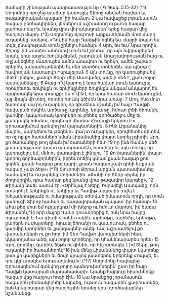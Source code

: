 
Տաճարի շինության պատրաստությունը
( Գ Թագ. 5.15-32)
(^1) Սողոմոնը որոշեց տաճար կառուցել Տիրոջ անվան համար եւ թագավորական պալատ՝ իր համար։ 2 Նա հավաքեց
յոթանասուն հազար բեռնակիրներ, լեռներում աշխատող ութսուն հազար քարհատներ եւ նրանց վրա վերակացուներ՝
երեք հազար վեց հարյուր մարդ։
(^3) Սողոմոնը Տյուրոսի արքա Քիրամի մոտ մարդ ուղարկեց՝ ասելով. «Դու իմ հայր Դավթին օգնել ես. մայրի փայտ
ես տվել բնակության տուն շինելու համար։ 4 Արդ, ես եւս՝ նրա որդին, Տիրոջ՝ իմ Աստծու անունով տուն եմ շինում, որ
այն նվիրաբերեմ նրան, նրա առջեւ խունկ ծխեմ, շարունակ Առաջավորության հաց ու ողջակեզներ մատուցեմ ամեն
առավոտ ու երեկո, ամեն շաբաթ օրերին, ամսամուտներին եւ մեր Աստծու տոներին. սա պետք է հավիտյան կատարվի
Իսրայելում։ 5 Այն տունը, որ կառուցելու եմ, մեծ է լինելու, քանզի Տերը՝ մեր Աստվածը, ավելի մեծ է, քան բոլոր
աստվածները։ 6 Բայց ո՞վ կարող է նրա համար տուն կառուցել, որովհետեւ երկինքն ու երկինքների երկինքն անգամ
անկարող են պարփակել նրա փառքը։ Ես ո՞վ եմ, որ նրա համար տուն կառուցեմ, այլ միայն մի տեղ, որտեղ խունկ կծխեն
նրա առաջ։ 7 Արդ, ինձ մոտ ճարտար մա՛րդ ուղարկիր, որ գիտենա մշակել իմ հայր Դավթի հավաքած ոսկին, արծաթը,
պղինձը, երկաթը, հմուտ լինի ծիրանի, կարմիր, կապուտակ կտորներ ու բեհեզ գործածելու մեջ եւ քանդակել իմանա,
որպեսզի միանա Հուդայի երկրում ու Երուսաղեմում գտնվող իմ վարպետներին։ 8 Ինձ Լիբանանից մայրու, սարդենու
եւ թեղենու փա՛յտ ուղարկիր, որովհետեւ գիտեմ, որ ոչ ոք քո ծառաների նման Լիբանանից փայտ կտրել չգիտի։ Արդ, քո
ծառաները թող գնան իմ ծառաների հետ,^9 որ ինձ համար մեծ քանակությամբ փայտ պատրաստեն, որովհետեւ այն
տունը, որ կառուցելու եմ, մեծ ու փառավոր է լինելու։ 10 Քո ծառաներին՝ փայտ կտրող գործավորներին, իբրեւ ռոճիկ
կտամ քսան հազար քոռ ցորեն, քսան հազար քոռ գարի, քսան հազար չափ գինի եւ քսան հազար չափ ձեթ»։
(^11) Տյուրոսի Քիրամ արքան պատասխանեց նամակով եւ ուղարկեց Սողոմոնին. «Քանի որ Տերը սիրեց իր ժողովրդին,
դրա համար քեզ նրանց վրա թագավոր կարգեց»։ 12 Քիրամը նաեւ ասում էր. «Օրհնյալ է Տերը՝ Իսրայելի Աստվածը, որն
ստեղծել է երկինքն ու երկիրը եւ Դավիթ արքային տվել է խելամտությամբ ու իմացությամբ օժտված իմաստուն որդի,
որ տուն կառուցի Տիրոջ համար եւ թագավորական պալատ՝ իր համար։ 13 Ահա քեզ մոտ եմ ուղարկում մի խելոք ու հմուտ
մարդու՝ իմ ծառա Քիրամին,^14 որի մայրը Դանի դուստրերից է, իսկ նրա հայրը տյուրոսցի է։ Նա գիտի մշակել ոսկին,
արծաթը, պղինձը, երկաթը, քարերն ու փայտերը, հյուսել ծիրանի ու կապուտակ, բեհեզ ու կարմիր կտորներ եւ
քանդակներ անել։ Նա, աշխատելով քո վարպետների ու քո հոր՝ իմ Տեր Դավթի վարպետների հետ, կկարողանա անել
այն բոլոր գործերը, որ կհանձնարարես իրեն։ 15 Արդ, ցորենը, գարին, ձեթն ու գինին, որ հիշատակել է իմ Տերը, թող
ուղարկի իր ծառաներին,^16 իսկ մենք Լիբանանից փայտ կկտրենք ըստ քո կարիքների եւ ծովի վրայով լաստերով կբերենք
Հոպպե, եւ դու կկուտակես Երուսաղեմում»։
(^17) Սողոմոնը հավաքեց Երուսաղեմում գտնվող բոլոր պանդուխտներին՝ ըստ իր հայր Դավթի կատարած
մարդահամարի։ Նրանք հարյուր հիսուներեք հազար վեց հարյուր հոգի էին։ 18 Նա նրանցից յոթանասուն հազարին
բեռնակիրներ կարգեց, ութսուն հազարին՝ քարհատներ, իսկ երեք հազար վեց հարյուրին նրանց վրա գործավարներ
նշանակեց։
